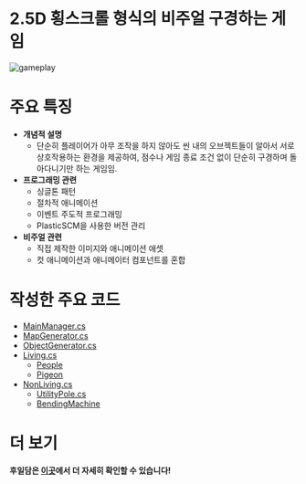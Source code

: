 # **2.5D 횡스크롤 형식의 비주얼 구경하는 게임**

![gameplay](https://cdn.jsdelivr.net/gh/hyngng/hyngng.github.io.resources@master/2024-10-23-armonia-developing-cancelled/gameplay.webp)

# **주요 특징**

- **개념적 설명**
    - 단순히 플레이어가 아무 조작을 하지 않아도 씬 내의 오브젝트들이 알아서 서로 상호작용하는 환경을 제공하여, 점수나 게임 종료 조건 없이 단순히 구경하며 돌아다니기만 하는 게임임.
- **프로그래밍 관련**
    - 싱글톤 패턴
    - 절차적 애니메이션
    - 이벤트 주도적 프로그래밍
    - PlasticSCM을 사용한 버전 관리
- **비주얼 관련**
    - 직접 제작한 이미지와 애니메이션 애셋
    - 컷 애니메이션과 애니메이터 컴포넌트를 혼합
 
# **작성한 주요 코드**

- [MainManager.cs](https://github.com/hyngng/unity-armonia/blob/master/Assets/Scripts/System/MainManager.cs)
- [MapGenerator.cs](https://github.com/hyngng/unity-armonia/blob/master/Assets/Scripts/System/MapGenerator.cs)
- [ObjectGenerator.cs](https://github.com/hyngng/unity-armonia/blob/master/Assets/Scripts/System/ObjectGenerator.cs)
- [Living.cs](https://github.com/hyngng/unity-armonia/blob/master/Assets/Scripts/Living/Living.cs)
    - [People](https://github.com/hyngng/unity-armonia/blob/master/Assets/Scripts/Living/People/People.cs)
    - [Pigeon](https://github.com/hyngng/unity-armonia/blob/master/Assets/Scripts/Living/Pigeon/Pigeon.cs)
- [NonLiving.cs](https://github.com/hyngng/unity-armonia/blob/master/Assets/Scripts/Non-Living/NonLiving.cs)
    - [UtilityPole.cs](https://github.com/hyngng/unity-armonia/blob/master/Assets/Scripts/Non-Living/UtilityPole.cs)
    - [BendingMachine](https://github.com/hyngng/unity-armonia/blob/master/Assets/Scripts/Non-Living/VendingMachine.cs)

# **더 보기**

**후일담은 [이곳](https://hyngng.github.io//posts/armonia-developing-cancelled/)에서 더 자세히 확인할 수 있습니다!**
